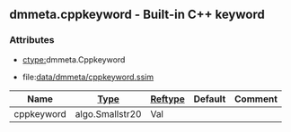 ## dmmeta.cppkeyword - Built-in C++ keyword


### Attributes
<a href="#attributes"></a>
* [ctype:](/txt/ssimdb/dmmeta/ctype.md)dmmeta.Cppkeyword

* file:[data/dmmeta/cppkeyword.ssim](/data/dmmeta/cppkeyword.ssim)

|Name|[Type](/txt/ssimdb/dmmeta/ctype.md)|[Reftype](/txt/ssimdb/dmmeta/reftype.md)|Default|Comment|
|---|---|---|---|---|
|cppkeyword|algo.Smallstr20|Val|

